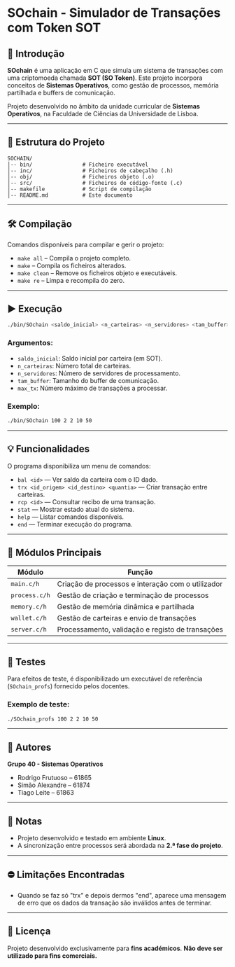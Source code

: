# SOchain - Simulador de Transações com Token SOT

## 📌 Introdução
**SOchain** é uma aplicação em C que simula um sistema de transações com uma criptomoeda chamada **SOT (SO Token)**. Este projeto incorpora conceitos de **Sistemas Operativos**, como gestão de processos, memória partilhada e buffers de comunicação.

Projeto desenvolvido no âmbito da unidade curricular de **Sistemas Operativos**, na Faculdade de Ciências da Universidade de Lisboa.

---

## 📁 Estrutura do Projeto
```
SOCHAIN/
│-- bin/                # Ficheiro executável
│-- inc/                # Ficheiros de cabeçalho (.h)
│-- obj/                # Ficheiros objeto (.o)
│-- src/                # Ficheiros de código-fonte (.c)
│-- makefile            # Script de compilação
│-- README.md           # Este documento
```

---

## 🛠️ Compilação

Comandos disponíveis para compilar e gerir o projeto:

- `make all` – Compila o projeto completo.
- `make` – Compila os ficheiros alterados.
- `make clean` – Remove os ficheiros objeto e executáveis.
- `make re` – Limpa e recompila do zero.

---

## ▶️ Execução

```bash
./bin/SOchain <saldo_inicial> <n_carteiras> <n_servidores> <tam_buffer> <max_tx>
```

### Argumentos:
- `saldo_inicial`: Saldo inicial por carteira (em SOT).
- `n_carteiras`: Número total de carteiras.
- `n_servidores`: Número de servidores de processamento.
- `tam_buffer`: Tamanho do buffer de comunicação.
- `max_tx`: Número máximo de transações a processar.

### Exemplo:
```bash
./bin/SOchain 100 2 2 10 50
```

---

## 💡 Funcionalidades

O programa disponibiliza um menu de comandos:

- `bal <id>` — Ver saldo da carteira com o ID dado.
- `trx <id_origem> <id_destino> <quantia>` — Criar transação entre carteiras.
- `rcp <id>` — Consultar recibo de uma transação.
- `stat` — Mostrar estado atual do sistema.
- `help` — Listar comandos disponíveis.
- `end` — Terminar execução do programa.

---

## 🧩 Módulos Principais

| Módulo       | Função                                               |
|--------------|------------------------------------------------------|
| `main.c/h`   | Criação de processos e interação com o utilizador    |
| `process.c/h`| Gestão de criação e terminação de processos          |
| `memory.c/h` | Gestão de memória dinâmica e partilhada              |
| `wallet.c/h` | Gestão de carteiras e envio de transações            |
| `server.c/h` | Processamento, validação e registo de transações     |

---

## 🧪 Testes

Para efeitos de teste, é disponibilizado um executável de referência (`SOchain_profs`) fornecido pelos docentes.

### Exemplo de teste:
```bash
./SOchain_profs 100 2 2 10 50
```

---

## 👥 Autores

**Grupo 40 - Sistemas Operativos**

- Rodrigo Frutuoso – 61865
- Simão Alexandre – 61874
- Tiago Leite – 61863

---

## 📎 Notas

- Projeto desenvolvido e testado em ambiente **Linux**.
- A sincronização entre processos será abordada na **2.ª fase do projeto**.

---

## ⛔️ Limitações Encontradas
- Quando se faz só "trx" e depois dermos "end", aparece uma mensagem de erro que os dados da transação são inválidos antes de terminar.

---

## 📄 Licença

Projeto desenvolvido exclusivamente para **fins académicos**.
**Não deve ser utilizado para fins comerciais.**
